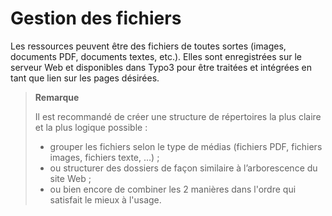 # Gestion des fichiers

Les ressources peuvent être des fichiers de toutes sortes \(images, documents PDF, documents textes, etc.\). Elles sont enregistrées sur le serveur Web et disponibles dans Typo3 pour être traitées et intégrées en tant que lien sur les pages désirées.

> **Remarque**
>
> Il est recommandé de créer une structure de répertoires la plus claire et la plus logique possible :
>
> * grouper les fichiers selon le type de médias \(fichiers PDF, fichiers images, fichiers texte, …\) ;
> * ou structurer des dossiers de façon similaire à l’arborescence du site Web ;
> * ou bien encore de combiner les 2 manières dans l'ordre qui satisfait le mieux à l'usage.



